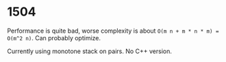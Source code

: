 # 1504

Performance is quite bad, worse complexity is about `O(m n + m * n * m) = O(m^2 n)`. Can probably optimize.

Currently using monotone stack on pairs. No C++ version.

